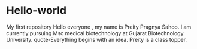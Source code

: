 # Hello-world
My first repository
Hello everyone , my name is Preity Pragnya Sahoo. I am currently pursuing Msc medical biotechnology at Gujarat Biotechnology University.
quote-Everything begins with an idea.
Preity is a class topper.
